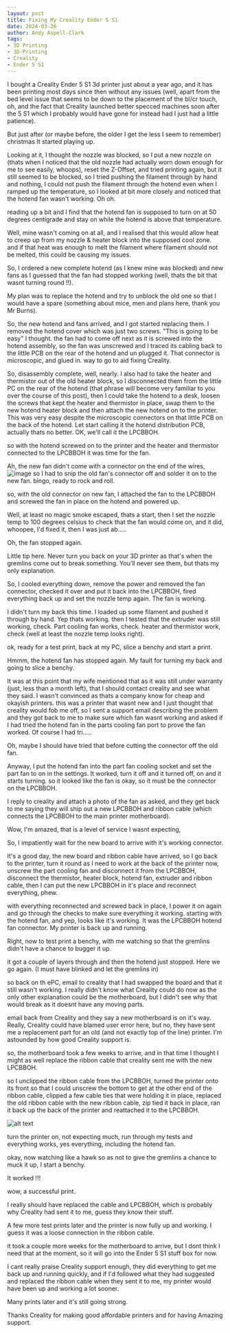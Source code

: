 ```yaml
---
layout: post
title: Fixing My Creality Ender 5 S1
date: 2024-03-26
author: Andy Aspell-Clark
tags:
- 3D Printing
- 3D-Printing
- Creality
- Ender 5 S1
---
```


I bought a Creality Ender 5 S1 3d printer just about a year ago, and it has been printing most days since then without any issues
(well, apart from the bed level issue that seems to be down to the placement of the bl/cr touch, oh, and the fact that Creality launched better specced machines soon after the 5 S1 which I probably would have gone for instead had I just had a little patience).

But just after (or maybe before, the older I get the less I seem to remember) christmas It started playing up.

Looking at it, I thought the nozzle was blocked, so I put a new nozzle on (thats when I noticed that the old nozzle had actually worn down
enough for me to see easily, whoops), reset the Z-Offset, and tried printing again, but it still seemed to be blocked, so I tried pushing the filament through by hand 
and nothing, I could not push the filament through the hotend even when I ramped up the temperature, so I looked at bit more closely and noticed that the hotend fan wasn't working. Oh oh.

reading up a bit and I find that the hotend fan is supposed to turn on at 50 degrees centigrade and stay on while the hotend is above that temperature.

Well, mine wasn't coming on at all, and I realised that this would allow heat to creep up from my nozzle & heater block into the supposed cool zone. and if that heat was enough to melt the filament where filament should not be melted, this could be causing my issues.

So, I ordered a new complete hotend (as I knew mine was blocked) and new fans as I guessed that the fan had stopped working (well, thats the bit that wasnt turning round !!).

My plan was to replace the hotend and try to unblock the old one so that I would have a spare (something about mice, men and plans here, thank you Mr Burns).

So, the new hotend and fans arrived, and I got started replacing them. I removed the hotend cover which was just two screws. "This is going to be easy" I thought. the fan had to come off next as it is screwed into the hotend assembly, so the fan was unscrewed and I traced its cabling back to the little PCB on the rear of the hotend and un plugged it. That connector is microscopic, and glued in. way to go to aid fixing Creality.

So, disassembly complete, well, nearly. I also had to take the heater and thermistor out of the old heater block, so I disconnected them from the little PC on the rear of the hotend (that phrase will become very familiar to you over the course of this post), then I could take the hotend to a desk, loosen the screws that kept the heater and thermistor in place, swap them to the new hotend heater block and then attach the new hotend on to the printer. This was very easy despite the microscopic connectors on that little PCB on the back of the hotend. Let start calling it the hotend distribution PCB, actually thats no better. OK, we'll call it the LPCBBOH.

so with the hotend screwed on to the printer and the heater and thermistor connected to the LPCBBOH it was time for the fan.

Ah, the new fan didn't come with a connector on the end of the wires, 
![image](../assets/images/2024-03-26-fixing-my-ender-5-s1/20240228_121936.jpg)
so I had to snip the old fan's connector off and solder it on to the new fan. bingo, ready to rock and roll.

so, with the old connector on new fan, I attached the fan to the LPCBBOH and screwed the fan in place on the hotend and powered up.

Well, at least no magic smoke escaped, thats a start, then I set the nozzle temp to 100 degrees celsius to check that the fan would come on, and it did, whoopee, I'd fixed it, then I was just ab.....

Oh, the fan stopped again.

Little tip here. Never turn you back on your 3D printer as that's when the gremlins come out to break something. You'll never see them, but thats my only explanation.

So, I cooled everything down, remove the power and removed the fan connector, checked it over and put it back into the LPCBBOH, fired everything back up and set the nozzle temp again. The fan is working.

I didn't turn my back this time. I loaded up some filament and pushed it through by hand. Yep thats working. then I tested that the extruder was still working, check.
Part cooling fan works, check.
heater and thermistor work, check (well at least the nozzle temp looks right).

ok, ready for a test print, back at my PC, slice a benchy and start a print.

Hmmm, the hotend fan has stopped again. My fault for turning my back and going to slice a benchy.

It was at this point that my wife mentioned that as it was still under warranty (just, less than a month left), that I should contact creality and see what they said. I wasn't convinced as thats a company know for cheap and okayish printers. this was a printer that wasnt new and I just thought that creality would fob me off, so I sent a support email describing the problem and they got back to me to make sure which fan wasnt working and asked if I had tried the hotend fan in the parts cooling fan port to prove the fan worked. Of course I had tri.....

Oh, maybe I should have tried that before cutting the connector off the old fan.

Anyway, I put the hotend fan into the part fan cooling socket and set the part fan to on in the settings. It worked, turn it off and it turned off, on and it starts turning. so it looked like the fan is okay, so it must be the connector on the LPCBBOH.

I reply to creality and attach a photo of the fan as asked, and they get back to me saying they will ship out a new LPCBBOH and ribbon cable (which connects the LPCBBOH to the main printer motherboard).

Wow, I'm amazed, that is a level of service I wasnt expecting,

So, I impatiently wait for the new board to arrive with it's working connector.

It's a good day, the new board and ribbon cable have arrived, so I go back to the printer, turn it round as I need to work at the back of the printer now, unscrew the part cooling fan and disconnect it from the LPCBBOH, disconnect the thermistor, heater block, hotend fan, extruder and ribbon cable, then I can put the new LPCBBOH in it's place and reconnect everything, phew.

with everything reconnected and screwed back in place, I power it on again and go through the checks to make sure everything it working. starting with the hotend fan, and yep, looks like it's working. It was the LPCBBOH hotend fan connector. My printer is back up and running.

Right, now to test print a benchy, with me watching so that the gremlins didn't have a chance to bugger it up.

it got a couple of layers through and then the hotend just stopped. Here we go again. (I must have blinked and let the gremlins in)

so back on th ePC, email to creality that I had swapped the board and that it still wasn't working. I really didn't know what Creality could do now as the only other explanation could be the motherboard, but I didn't see why that would break as it doesnt have any moving parts.

email back from Creality and they say a new motherboard is on it's way. Really, Creality could have  blamed user error here, but no, they have sent me a replacement part for an old (and not exactly top of the line) printer. I'm astounded by how good Creality support is.

so, the motherboard took a few weeks to arrive, and in that time I thought I might as well replace the ribbon cable that creality sent me with the new LPCBBOH.

so I unclipped the ribbon cable from the LPCBBOH, turned the printer onto its front so that I could unscrew the bottom to get at the other end of the ribbon cable, clipped a few cable ties that were holding it in place, replaced the old ribbon cable with the new ribbon cable, zip tied it back in place, ran it back up the back of the printer and reattached it to the LPCBBOH.

![alt text](../assets/images/2024-03-26-fixing-my-ender-5-s1/20240302_094633.jpg)

turn the printer on, not expecting much, run through my tests and everything works, yes everything, including the hotend fan.

okay, now watching like a hawk so as not to give the gremlins a chance to muck it up, I start a benchy.

It worked !!!

wow, a successful print.

I really should have replaced the cable and LPCBBOH, which is probably why Creality had sent it to me, guess they know their stuff.

A few more test prints later and the printer is now fully up and working. I guess it was a loose connection in the ribbon cable.

it took a couple more weeks for the motherboard to arrive, but I dont think I need that at the moment, so it will go into the Ender 5 S1 stuff box for now.

I cant really praise Creality support enough, they did everything to get me back up and running quickly, and if I'd followed what they had suggested and replaced the ribbon cable when they sent it to me, my printer would have been up and working a lot sooner.

Many prints later and it's still going strong.

Thanks Creality for making good affordable printers and for having Amazing support.

